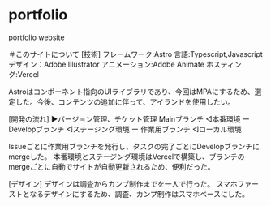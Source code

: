 # portfolio
portfolio website

＃このサイトについて
[技術]
フレームワーク:Astro
言語:Typescript,Javascript
デザイン：Adobe Illustrator
アニメーション:Adobe Animate
ホスティング:Vercel

Astroはコンポーネント指向のUIライブラリであり、今回はMPAにするため、選定した。今後、コンテンツの追加に伴って、アイランドを使用したい。

[開発の流れ]
▶︎バージョン管理、チケット管理
Mainブランチ            ◁本番環境
  ー Developブランチ    ◁ステージング環境
    ー 作業用ブランチ    ◁ローカル環境

Issueごとに作業用ブランチを発行し、タスクの完了ごとにDevelopブランチにmergeした。
本番環境とステージング環境はVercelで構築し、ブランチのmergeごとに自動でサイトが自動更新されるため、便利だった。

[デザイン]
デザインは調査からカンプ制作までを一人で行った。
スマホファーストとなるデザインにするため、調査、カンプ制作はスマホベースにした。





